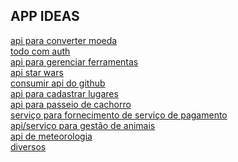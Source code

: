 ## APP IDEAS

[api para converter moeda](https://github.com/Apiki/back-end-challenge)<br/>
[todo com auth](https://github.com/AlayaCare/backend-python-test)<br/>
[api para gerenciar ferramentas](https://github.com/AlayaCare/backend-python-test)<br/>
[api star wars](https://github.com/AmeDigital/challenge-back-end-hit)<br/>
[consumir api do github](https://github.com/brainnco-exs/readme-developer)<br/>
[api para cadastrar lugares](https://github.com/RocketBus/quero-ser-clickbus/tree/master/testes/backend-developer)<br/>
[api para passeio de cachorro](https://github.com/doghero/test-backend/wiki/Test-Case)<br/>
[serviço para fornecimento de serviço de pagamento](https://github.com/pagarme/vagas/blob/master/desafios/software-engineer-backend/README.md)<br/>
[api/serviço para gestão de animais](https://github.com/petlove/vagas/tree/master/backend-ruby)<br/>
[api de meteorologia](https://github.com/somarmeteorologia/challenge/tree/master/backend)<br/>
[diversos](https://www.thinkful.com/projects/backend-technical-challenges-621/)<br/>
